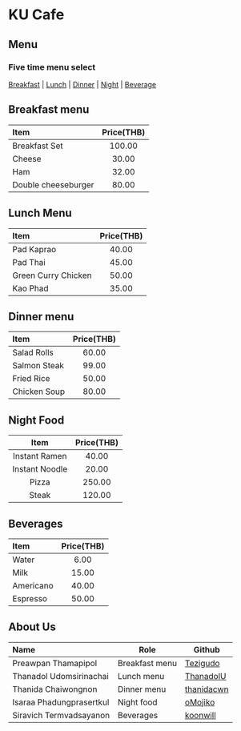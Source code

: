 # KU Cafe

## Menu
### Five time menu select

[Breakfast](#breakfast-menu) | [Lunch](#lunch-menu) | [Dinner](#dinner-menu) | [Night](#night-food) | [Beverage](#beverages)


## Breakfast menu
| Item               | Price(THB) |
|:-----------------------|:----------:|
| Breakfast Set          | 100.00|
| Cheese                 | 30.00 |
| Ham                    | 32.00 |
| Double cheeseburger    | 80.00 |

## Lunch Menu
| Item                     | Price(THB)  |
|:-------------------------|:-----------:|
| Pad Kaprao               | 40.00       |
| Pad Thai                 | 45.00       |
| Green Curry Chicken      | 50.00       |
| Kao Phad                 | 35.00       |

## Dinner menu
| Item                | Price(THB) |
|:-------------------------|:----------:|
| Salad Rolls             | 60.00   |
| Salmon Steak              | 99.00       |
| Fried Rice              | 50.00      |
| Chicken Soup | 80.00|


## Night Food

|      Item      | Price(THB) |
| :------------: | :--------: |
| Instant Ramen  |   40.00    |
| Instant Noodle |   20.00    |
|     Pizza      |   250.00   |
|     Steak      |   120.00   |


## Beverages
| Item                     | Price(THB)  |
|:-------------------------|:-----------:|
| Water               | 6.00       |
| Milk                 | 15.00       |
| Americano      | 40.00       |
| Espresso                 | 50.00       |

## About Us

| Name                     | Role           | Github      |
| :----------------------- | -------------- | ----------- |
| Preawpan Thamapipol      | Breakfast menu | [Tezigudo](https://github.com/koonwill)   |
| Thanadol  Udomsirinachai | Lunch menu     | [ThanadolU](https://github.com/ThanadolU)|
| Thanida Chaiwongnon      | Dinner menu    | [thanidacwn](https://github.com/thanidacwn) |
| Isaraa Phadungprasertkul | Night food     | [oMojiko](https://github.com/oMojiko)    |
| Siravich Termvadsayanon  | Beverages      | [koonwill](https://github.com/koonwill)   |
